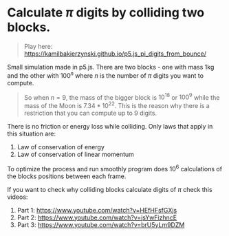 # Calculate $π$ digits by colliding two blocks.

>Play here:
>https://kamilbakierzynski.github.io/p5.js_pi_digits_from_bounce/

Small simulation made in p5.js.
There are two blocks - one with mass 1kg and the other with $100^n$ where $n$ is the number of $π$ digits you want to compute.

> So when $n = 9$, the mass of the bigger block is $10^{18}$ or $100^9$ while the mass of the Moon is $7.34 * 10^{22}$. This is the reason why there is a restriction that you can compute up to 9 digits.

There is no friction or energy loss while colliding. Only laws that apply in this situation are:
1. Law of conservation of energy
2. Law of conservation of linear momentum

To optimize the process and run smoothly program does $10^6$ calculations of the blocks positions between each frame.
   
If you want to check why colliding blocks calculate digits of $π$ check this videos:
1. Part 1: https://www.youtube.com/watch?v=HEfHFsfGXjs
2. Part 2: https://www.youtube.com/watch?v=jsYwFizhncE
3. Part 3: https://www.youtube.com/watch?v=brU5yLm9DZM